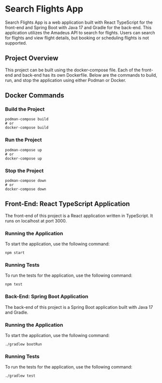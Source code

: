 # Search Flights App
Search Flights App is a web application built with React TypeScript for the front-end and Spring Boot with Java 17 and Gradle for the back-end. This application utilizes the Amadeus API to search for flights. Users can search for flights and view flight details, but booking or scheduling flights is not supported.

## Project Overview
This project can be built using the docker-compose file. Each of the front-end and back-end has its own Dockerfile. Below are the commands to build, run, and stop the application using either Podman or Docker.

## Docker Commands
### Build the Project
```
podman-compose build
# or
docker-compose build
```
### Run the Project
```
podman-compose up
# or
docker-compose up
```
### Stop the Project
```
podman-compose down
# or
docker-compose down
```

## Front-End: React TypeScript Application
The front-end of this project is a React application written in TypeScript. It runs on localhost at port 3000.

### Running the Application
To start the application, use the following command:
```
npm start
```
### Running Tests
To run the tests for the application, use the following command:
```
npm test
```
### Back-End: Spring Boot Application
The back-end of this project is a Spring Boot application built with Java 17 and Gradle.

### Running the Application
To start the application, use the following command:
```
./gradlew bootRun
```
### Running Tests
To run the tests for the application, use the following command:
```
./gradlew test
```
